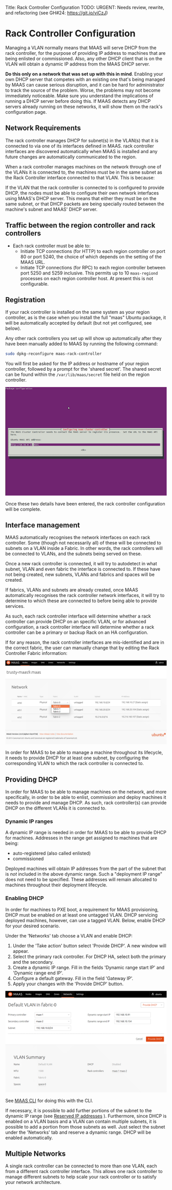 Title: Rack Controller Configuration
TODO:  URGENT: Needs review, rewrite, and refactoring (see GH#24: https://git.io/viCzJ)


# Rack Controller Configuration

Managing a VLAN normally means that MAAS will serve DHCP from the rack
controller, for the purpose of providing IP address to machines that are being
enlisted or commissioned. Also, any other DHCP client that is on the VLAN will
obtain a dynamic IP address from the MAAS DHCP server.

**Do this only on a network that was set up with this in mind**. Enabling your
own DHCP server that competes with an existing one that's being managed by
MAAS can cause serious disruption, and it can be hard for administrator to
track the source of the problem. Worse, the problems may not become
immediately noticeable. Make sure you understand the implications of running a
DHCP server before doing this. If MAAS detects any DHCP servers already
running on these networks, it will show them on the rack's configuration page.


## Network Requirements

The rack controller manages DHCP for subnet(s) in the VLAN(s) that it is
connected to via one of its interfaces defined in MAAS. rack controller
interfaces are discovered automatically when MAAS is installed and any
future changes are automatically communicated to the region.

When a rack controller manages machines on the network through one of the
VLANs it is connected to, the machines must be in the same subnet as the Rack
Controller interface connected to that VLAN. This is because:

If the VLAN that the rack controller is connected to is configured to
provide DHCP, the nodes must be able to configure their own network
interfaces using MAAS's DHCP server. This means that either they must be
on the same subnet, or that DHCP packets are being specially routed
between the machine's subnet and MAAS' DHCP server.


## Traffic between the region controller and rack controllers

- Each rack controller must be able to:
  - Initiate TCP connections (for HTTP) to each region controller on port
    80 or port 5240, the choice of which depends on the setting of the
    MAAS URL.
  - Initiate TCP connections (for RPC) to each region controller between
    port 5250 and 5259 inclusive. This permits up to 10 `maas-regiond`
    processes on each region controller host. At present this is
    not configurable.


## Registration

If your rack controller is installed on the same system as your region
controller, as is the case when you install the full "maas" Ubuntu package, it
will be automatically accepted by default (but not yet configured, see below).

Any other rack controllers you set up will show up automatically after they
have been manually added to MAAS by running the following command:

```bash
sudo dpkg-reconfigure maas-rack-controller
```

You will first be asked for the IP address or hostname of your region
controller, followed by a prompt for the 'shared secret'. The shared secret can
be found within the `/var/lib/maas/secret` file held on the region controller.

![reconfigure rack](./media/install_cluster-config.png)

Once these two details have been entered, the rack controller configuration
will be complete.


## Interface management

MAAS automatically recognises the network interfaces on each rack controller.
Some (though not necessarily all) of these will be connected to subnets on a
VLAN inside a Fabric. In other words, the rack controllers will be connected
to VLANs, and the subnets being served on these.

Once a new rack controller is connected, it will try to autodetect in what
subnet, VLAN and even fabric the interface is connected to. If these have not
being created, new subnets, VLANs and fabrics and spaces will be created.

If fabrics, VLANs and subnets are already created, once MAAS automatically
recognises the rack controller network interfaces, it will try to determine to
which these are connected to before being able to provide services.

As such, each rack controller interface will determine whether a rack
controller can provide DHCP on an specific VLAN, or for advanced configuration,
a rack controller interface will determine whether a rack controller can be a
primary or backup Rack on an HA configuration.

If for any reason, the rack controller interfaces are mis-identified and are
in the correct fabric, the user can manually change that by editing the Rack
Controller Fabric information:

![image](./media/rack-interface-edit.png)

In order for MAAS to be able to manage a machine throughout its lifecycle, it
needs to provide DHCP for at least one subnet, by configuring the corresponding
VLAN to which the rack controller is connected to.


## Providing DHCP

In order for MAAS to be able to manage machines on the network, and more
specifically, in order to be able to enlist, commission and deploy machines it
needs to provide and manage DHCP. As such, rack controller(s) can provide DHCP
on the different VLANs it is connected to.

### Dynamic IP ranges

A dynamic IP range is needed in order for MAAS to be able to provide
DHCP for machines. Addresses in the range get assigned to machines that are
being:

- auto-registered (also called enlisted)
- commissioned

Deployed machines will obtain IP addresses from the part of the subnet that is
*not* included in the above dynamic range. Such a "deployment IP range" does
not need to be specified. These addresses will remain allocated to machines
throughout their deployment lifecycle.

### Enabling DHCP

In order for machines to PXE boot, a requirement for MAAS provisioning, DHCP
must be enabled on at least one untagged VLAN. DHCP servicing deployed machines,
however, can use a tagged VLAN. Below, enable DHCP for your desired scenario.

Under the 'Networks' tab choose a VLAN and enable DHCP:

1. Under the 'Take action' button select 'Provide DHCP'. A new window will
appear.
1. Select the primary rack controller. For DHCP HA, select both the primary
and the secondary.
1. Create a dynamic IP range. Fill in the fields 'Dynamic range start IP' and
'Dynamic range end IP'.
1. Configure a default gateway. Fill in the field 'Gateway IP'.
1. Apply your changes with the 'Provide DHCP' button.

![image](./media/vlan_provide_dhcp.png)

See [MAAS CLI](./manage-cli-common.html#enable-dhcp) for doing this with the CLI.

If necessary, it is possible to add further portions of the subnet to the
dynamic IP range (see
[Reserved IP addresses](./installconfig-network-static.html#reserved-ip-addresses)
). Furthermore, since DHCP is enabled on a VLAN basis and a VLAN can contain
multiple subnets, it is possible to add a portion from those subnets as well.
Just select the subnet under the 'Networks' tab and reserve a dynamic range.
DHCP will be enabled automatically.


## Multiple Networks

A single rack controller can be connected to more than one VLAN, each from a
different rack controller interface. This allows one rack controller to manage
different subnets to help scale your rack controller or to satisfy your
network architecture.
